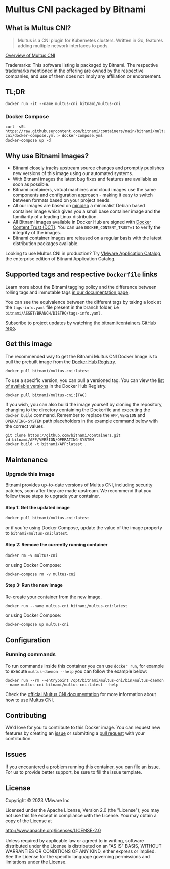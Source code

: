 # Multus CNI packaged by Bitnami

## What is Multus CNI?

> Multus is a CNI plugin for Kubernetes clusters. Written in Go, features adding multiple network interfaces to pods. 

[Overview of Multus CNI](https://github.com/k8snetworkplumbingwg/multus-cni)

Trademarks: This software listing is packaged by Bitnami. The respective trademarks mentioned in the offering are owned by the respective companies, and use of them does not imply any affiliation or endorsement.

## TL;DR

```console
docker run -it --name multus-cni bitnami/multus-cni
```

### Docker Compose

```console
curl -sSL https://raw.githubusercontent.com/bitnami/containers/main/bitnami/multus-cni/docker-compose.yml > docker-compose.yml
docker-compose up -d
```

## Why use Bitnami Images?

* Bitnami closely tracks upstream source changes and promptly publishes new versions of this image using our automated systems.
* With Bitnami images the latest bug fixes and features are available as soon as possible.
* Bitnami containers, virtual machines and cloud images use the same components and configuration approach - making it easy to switch between formats based on your project needs.
* All our images are based on [minideb](https://github.com/bitnami/minideb) a minimalist Debian based container image which gives you a small base container image and the familiarity of a leading Linux distribution.
* All Bitnami images available in Docker Hub are signed with [Docker Content Trust (DCT)](https://docs.docker.com/engine/security/trust/content_trust/). You can use `DOCKER_CONTENT_TRUST=1` to verify the integrity of the images.
* Bitnami container images are released on a regular basis with the latest distribution packages available.

Looking to use Multus CNI in production? Try [VMware Application Catalog](https://bitnami.com/enterprise), the enterprise edition of Bitnami Application Catalog.

## Supported tags and respective `Dockerfile` links

Learn more about the Bitnami tagging policy and the difference between rolling tags and immutable tags [in our documentation page](https://docs.bitnami.com/tutorials/understand-rolling-tags-containers/).

You can see the equivalence between the different tags by taking a look at the `tags-info.yaml` file present in the branch folder, i.e `bitnami/ASSET/BRANCH/DISTRO/tags-info.yaml`.

Subscribe to project updates by watching the [bitnami/containers GitHub repo](https://github.com/bitnami/containers).

## Get this image

The recommended way to get the Bitnami Multus CNI Docker Image is to pull the prebuilt image from the [Docker Hub Registry](https://hub.docker.com/r/bitnami/multus-cni).

```console
docker pull bitnami/multus-cni:latest
```

To use a specific version, you can pull a versioned tag. You can view the [list of available versions](https://hub.docker.com/r/bitnami/multus-cni/tags/) in the Docker Hub Registry.

```console
docker pull bitnami/multus-cni:[TAG]
```

If you wish, you can also build the image yourself by cloning the repository, changing to the directory containing the Dockerfile and executing the `docker build` command. Remember to replace the `APP`, `VERSION` and `OPERATING-SYSTEM` path placeholders in the example command below with the correct values.

```console
git clone https://github.com/bitnami/containers.git
cd bitnami/APP/VERSION/OPERATING-SYSTEM
docker build -t bitnami/APP:latest .
```

## Maintenance

### Upgrade this image

Bitnami provides up-to-date versions of Multus CNI, including security patches, soon after they are made upstream. We recommend that you follow these steps to upgrade your container.

#### Step 1: Get the updated image

```console
docker pull bitnami/multus-cni:latest
```

or if you're using Docker Compose, update the value of the image property to `bitnami/multus-cni:latest`.

#### Step 2: Remove the currently running container

```console
docker rm -v multus-cni
```

or using Docker Compose:

```console
docker-compose rm -v multus-cni
```

#### Step 3: Run the new image

Re-create your container from the new image.

```console
docker run --name multus-cni bitnami/multus-cni:latest
```

or using Docker Compose:

```console
docker-compose up multus-cni
```

## Configuration

### Running commands

To run commands inside this container you can use `docker run`, for example to execute `multus-daemon --help` you can follow the example below:

```console
docker run --rm --entrypoint /opt/bitnami/multus-cni/bin/multus-daemon --name multus-cni bitnami/multus-cni:latest --help
```

Check the [official Multus CNI documentation](https://github.com/k8snetworkplumbingwg/multus-cni) for more information about how to use Multus CNI.

## Contributing

We'd love for you to contribute to this Docker image. You can request new features by creating an [issue](https://github.com/bitnami/containers/issues) or submitting a [pull request](https://github.com/bitnami/containers/pulls) with your contribution.

## Issues

If you encountered a problem running this container, you can file an [issue](https://github.com/bitnami/containers/issues/new/choose). For us to provide better support, be sure to fill the issue template.

## License

Copyright &copy; 2023 VMware Inc

Licensed under the Apache License, Version 2.0 (the "License");
you may not use this file except in compliance with the License.
You may obtain a copy of the License at

<http://www.apache.org/licenses/LICENSE-2.0>

Unless required by applicable law or agreed to in writing, software
distributed under the License is distributed on an "AS IS" BASIS,
WITHOUT WARRANTIES OR CONDITIONS OF ANY KIND, either express or implied.
See the License for the specific language governing permissions and
limitations under the License.
